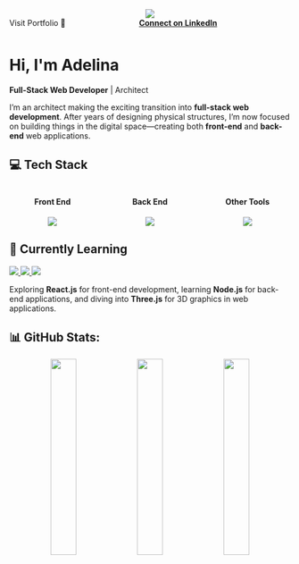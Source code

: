 
<div align="center">
<img src="https://i.giphy.com/media/v1.Y2lkPTc5MGI3NjExZWk5MzR0dzNlZGlhY3FxNjl2MW9ybmdqNnVveWc1cmc3eGppOXF6cCZlcD12MV9pbnRlcm5hbF9naWZfYnlfaWQmY3Q9Zw/hpXdHPfFI5wTABdDx9/giphy.gif">

  <div align="center"  style="width: 100%; display: flex; justify-content: space-between; flex: 1;>

<div align="center" style="display: flex; justify-content: space-between; flex: 1;>
  
🌐 **[Visit Portfolio ](https://www.ruxade.me/)**         💼 **[Connect on LinkedIn ](https://www.linkedin.com/in/ruxade/)**
</div>

</div>

<h1> Hi, I'm Adelina </h1>

**Full-Stack Web Developer** | Architect 

I’m an architect making the exciting transition into **full-stack web development**. After years of designing physical structures, I’m now focused on building things in the digital space—creating both **front-end** and **back-end** web applications.

</div>

## 💻 Tech Stack
<div style="width: 100%; display: flex; justify-content: space-between; gap: 20px;">
  <div style="text-align: center; flex: 1;">
    <h4>Front End</h4>
     <a href="#">
      <img src="https://skillicons.dev/icons?i=html,css,sass,bootstrap,js" />
    </a>
  </div>
  <div style="text-align: center; flex: 1;">
    <h4>Back End</h4>
    <a href="#">
      <img src="https://skillicons.dev/icons?i=ruby,rails,postgres,sqlite" />
    </a>
  </div>
  <div style="text-align: center; flex: 1;">
    <h4>Other Tools</h4>
     <a href="#">
      <img src="https://skillicons.dev/icons?i=heroku,figma,ai,ps,premiere,blender" />
    </a>
  </div>
</div>

## 🌱 **Currently Learning**

<p align="left">
  <a href="https://reactjs.org/">
    <img src="https://img.shields.io/badge/React-%2320232a.svg?style=for-the-badge&logo=react&logoColor=%2361DAFB" />
  </a>
  <a href="https://nodejs.org/">
    <img src="https://img.shields.io/badge/Node.js-%23339933.svg?style=for-the-badge&logo=node.js&logoColor=white" />
  </a>
  <a href="https://threejs.org/">
    <img src="https://img.shields.io/badge/Three.js-%23000000.svg?style=for-the-badge&logo=three.js&logoColor=white" />
  </a>
</p>

Exploring **React.js** for front-end development, learning **Node.js** for back-end applications, and diving into **Three.js** for 3D graphics in web applications.



  
## 📊 GitHub Stats:
<div align="center">
  <img src="https://github-readme-stats.vercel.app/api?username=ruxade&theme=buefy&hide_border=true&include_all_commits=false&count_private=false" width="30%" />
  <img src="https://github-readme-streak-stats.herokuapp.com/?user=ruxade&theme=buefy&hide_border=true" width="30%" />
  <img src="https://github-readme-stats.vercel.app/api/top-langs/?username=ruxade&theme=buefy&hide_border=true&include_all_commits=false&count_private=false&layout=compact" width="30%" />
</div>


